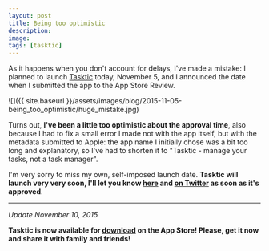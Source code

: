```yaml
---
layout: post
title: Being too optimistic
description:
image:
tags: [tasktic]
---
```

As it happens when you don't account for delays, I've made a mistake: I planned to launch [Tasktic](https://geo.itunes.apple.com/us/app/tasktic-manage-your-tasks/id1036139076?mt=8&at=1000l3L9&ct=blog) today, November 5, and I announced the date when I submitted the app to the App Store Review.

![]({{ site.baseurl }}/assets/images/blog/2015-11-05-being_too_optimistic/huge_mistake.jpg)

Turns out, **I've been a little too optimistic about the approval time**, also because I had to fix a small error I made not with the app itself, but with the metadata submitted to Apple: the app name I initially chose was a bit too long and explanatory, so I've had to shorten it to "Tasktic - manage your tasks, not a task manager".

I'm very sorry to miss my own, self-imposed launch date. **Tasktic will launch very very soon, I'll let you know [here](http://www.cdf1982.com/blog/?format=rss) and [on Twitter](https://twitter.com/taskticapp) as soon as it's approved**.

---

*Update November 10, 2015*

**Tasktic is now available for [download](https://geo.itunes.apple.com/us/app/tasktic-manage-your-tasks/id1036139076?mt=8&at=1000l3L9&ct=blog) on the App Store! Please, get it now and share it with family and friends!**